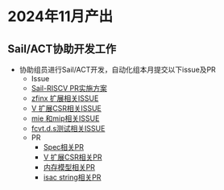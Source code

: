 # 2024年11月产出
## Sail/ACT协助开发工作
- 协助组员进行Sail/ACT开发，自动化组本月提交以下issue及PR
  -  Issue
    - [Sail-RISCV PR实施方案](https://github.com/riscv/sail-riscv/pull/613#issuecomment-2465858273)
    - [zfinx 扩展相关ISSUE](https://github.com/riscv/sail-riscv/issues/625#issuecomment-2506884206)
    - [V 扩展CSR相关ISSUE](https://github.com/riscv/sail-riscv/issues/624)
    - [mie 和mip相关ISSUE](https://github.com/riscv/sail-riscv/issues/326)
    - [fcvt.d.s测试相关ISSUE](https://github.com/riscv-non-isa/riscv-arch-test/issues/559)
  - PR
    - [Spec相关PR](https://github.com/riscv/sail-riscv/pull/621)
    - [V 扩展CSR相关PR](https://github.com/riscv/sail-riscv/pull/628)
    - [内存模型相关PR](https://github.com/riscv/sail-riscv/pull/615)
    - [isac string相关PR](https://github.com/riscv-non-isa/riscv-arch-test/pull/544)
